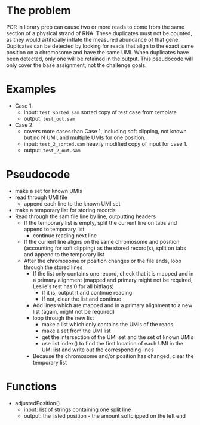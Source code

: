 # The problem

PCR in library prep can cause two or more reads to come from the same section of a physical strand of RNA. These duplicates must not be counted, as they would artificially inflate the measured abundance of that gene. Duplicates can be detected by looking for reads that align to the exact same position on a chromosome and have the same UMI. When duplicates have been detected, only one will be retained in the output. This pseudocode will only cover the base assignment, not the challenge goals.

# Examples

- Case 1:
    - input: `test_sorted.sam` sorted copy of test case from template
    - output: `test_out.sam`
- Case 2:
    - covers more cases than Case 1, including soft clipping, not known but no N UMI, and multiple UMIs for one position.
    - input: `test_2_sorted.sam` heavily modified copy of input for case 1.
    - output: `test_2_out.sam`

# Pseudocode

- make a set for known UMIs 
- read through UMI file
    - append each line to the known UMI set
- make a temporary list for storing records
- Read through the sam file line by line, outputting headers
    - If the temporary list is empty, split the current line on tabs and append to temporary list
        - continue reading next line
    - If the current line aligns on the same chromosome and position (accounting for soft clipping) as the stored record(s), split on tabs and append to the temporary list
    - After the chromosome or position changes or the file ends, loop through the stored lines
        - If the list only contains one record, check that it is mapped and in a primary alignment (mapped and primary might not be required, Leslie's test has 0 for all bitflags)
            - If it is, output it and continue reading
            - If not, clear the list and continue
        - Add lines which are mapped and in a primary alignment to a new list (again, might not be required)
        - loop through the new list
            - make a list which only contains the UMIs of the reads
            - make a set from the UMI list
            - get the intersection of the UMI set and the set of known UMIs
            - use list.index() to find the first location of each UMI in the UMI list and write out the corresponding lines
        - Because the chromosome and/or position has changed, clear the temporary list

# Functions

- adjustedPosition()
    - input: list of strings containing one split line
    - output: the listed position - the amount softclipped on the left end